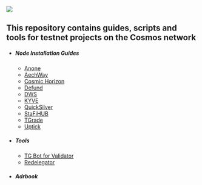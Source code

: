 ![](https://github.com/nodersteam/picture/blob/main/og-image.jpg?raw=true)

This repository contains guides, scripts and tools for testnet projects on the Cosmos network
---------------------------------------------------------------------------------------------

- #####  Node Installation Guides
    + [Anone]()
    + [AechWay](https://www.notion.so/ARCHWAY-66c37151a6834914acb84f2f2050ee4f)
    + [Cosmic Horizon](https://www.notion.so/COSMIC-HORIZON-b766f59717ca414da307fd36f182ec52)
    + [Defund](https://www.notion.so/DeFund-13686b0a1c9847baa38484f95b43cf3f)
    + [DWS](https://www.notion.so/DWS-69c6f0062e234344a8376a5d2db995a7)
    + [KYVE](https://www.notion.so/KYVE-Korelia-31605f02a1ee471cb708cee329383619)
    + [QuickSilver]()
    + [StaFiHUB](https://www.notion.so/StaFi-Protocol-647f3da1508d43129fc191cff231f18e)
    + [TGrade](https://www.notion.so/TGRADE-692f65a5025c427aaf6bd5220a32d7f4)
    + [Uptick]()
- ##### Tools
    + [TG Bot for Validator](https://github.com/nodersteam/cosmostestnet/tree/main/tgbot)
    + [Redelegator](https://www.notion.so/Cosmos-b6ba87716e9a44858e1ffb2f9de89a00)

- ##### Adrbook
